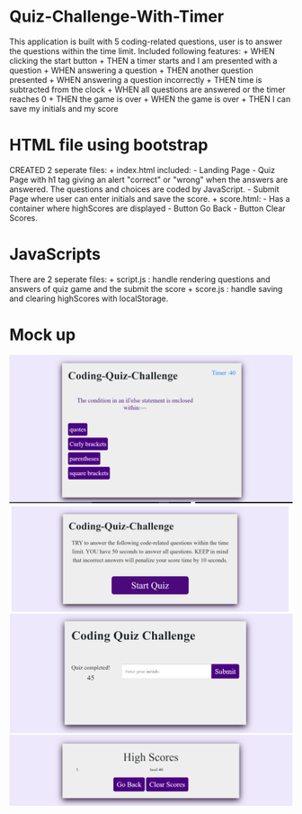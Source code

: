 # Quiz-Challenge-With-Timer

This application is built with 5 coding-related questions, user is to answer the questions within the time limit. Included following features:
    + WHEN clicking the start button
    + THEN a timer starts and I am presented with a question
    + WHEN answering a question
    + THEN another question presented
    + WHEN answering a question incorrectly
    + THEN time is subtracted from the clock
    + WHEN all questions are answered or the timer reaches 0
    + THEN the game is over
    + WHEN the game is over
    + THEN I can save my initials and my score

# HTML file using bootstrap
CREATED 2 seperate files:
    + index.html included: 
        - Landing Page 
        - Quiz Page with h1 tag giving an alert "correct" or "wrong" when the answers are answered. The questions and choices are coded by JavaScript. 
        - Submit Page where user can enter initials and save the score.
    + score.html:
        - Has a container where highScores are displayed
        - Button Go Back
        - Button Clear Scores.

# JavaScripts
There are 2 seperate files:
    + script.js : handle rendering questions and answers of quiz game and the submit the score
    + score.js : handle saving and clearing highScores with localStorage.

# Mock up
![alt-text](./assets/Quiz-game-questions.png)
![alt-text](./assets/Quiz-game-start.png)
![alt-text](./assets/Quiz-game-submit.png)
![alt-text](./assets/Quiz-game-score.png)

